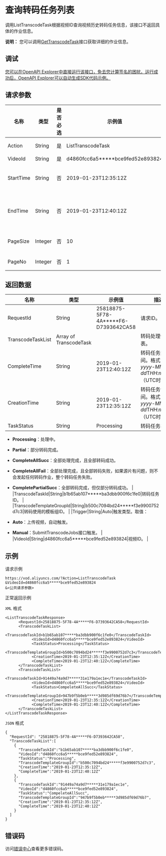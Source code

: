 # 查询转码任务列表

调用ListTranscodeTask根据视频ID查询视频历史转码任务信息，该接口不返回具体的作业信息。

**说明：** 您可以调用[GetTranscodeTask](~~109121~~)接口获取详细的作业信息。

## 调试

[您可以在OpenAPI Explorer中直接运行该接口，免去您计算签名的困扰。运行成功后，OpenAPI Explorer可以自动生成SDK代码示例。](https://api.aliyun.com/#product=vod&api=ListTranscodeTask&type=RPC&version=2017-03-21)

## 请求参数

|名称|类型|是否必选|示例值|描述|
|--|--|----|---|--|
|Action|String|是|ListTranscodeTask|系统规定参数。取值：**ListTranscodeTask**。 |
|VideoId|String|是|d4860fcc6a5\*\*\*\*\*bce9fed52e893824|视频ID。 |
|StartTime|String|否|2019-01-23T12:35:12Z|开始时间。格式为：*yyyy-MM-dd*T*HH:mm:ss*Z（UTC时间）。 |
|EndTime|String|否|2019-01-23T12:40:12Z|结束时间（需晚于开始时间）。格式为：*yyyy-MM-dd*T*HH:mm:ss*Z（UTC时间）。 |
|PageSize|Integer|否|10|查询页数据大小。最大值为**50**，默认值为**10**。 |
|PageNo|Integer|否|1|查询数据的当前页码。默认值为**1**。 |

## 返回数据

|名称|类型|示例值|描述|
|--|--|---|--|
|RequestId|String|25818875-5F78-4A\*\*\*\*\*F6-D7393642CA58|请求ID。 |
|TranscodeTaskList|Array of TranscodeTask| |转码处理信息列表。 |
|CompleteTime|String|2019-01-23T12:40:12Z|转码任务完成时间。格式为：*yyyy-MM-dd*T*HH:mm:ss*Z（UTC时间）。 |
|CreationTime|String|2019-01-23T12:35:12Z|转码任务创建时间。格式为：*yyyy-MM-dd*T*HH:mm:ss*Z（UTC时间）。 |
|TaskStatus|String|Processing|转码任务状态。

 -   **Processing**：处理中。
-   **Partial**：部分转码完成。
-   **CompleteAllSucc**：全部处理完成，且全部转码成功。
-   **CompleteAllFail**：全部处理完成，且全部转码失败，如果源片有问题，则不会发起任何转码作业，整个转码任务失败。
-   **CompletePartialSucc**：全部转码完成，但仅部分转码成功。 |
|TranscodeTaskId|String|b1b65ab107\*\*\*\*\*ba3dbb900f6c1fe0|转码任务ID。 |
|TranscodeTemplateGroupId|String|b500c7094bd24\*\*\*\*\*f3e9900752d7c3|转码使用的模板组ID。 |
|Trigger|String|Auto|触发类型。取值：

 -   **Auto**：上传视频，自动触发。
-   **Manual**：SubmitTranscodeJobs接口触发。 |
|VideoId|String|d4860fcc6a5\*\*\*\*\*bce9fed52e893824|视频ID。 |

## 示例

请求示例

```
https://vod.aliyuncs.com/?Action=ListTranscodeTask
&VideoId=d4860fcc6a5*****bce9fed52e893824
&<公共请求参数>
```

正常返回示例

`XML` 格式

```
<ListTranscodeTaskResponse>
      <RequestId>25818875-5F78-4A*****F6-D7393642CA58</RequestId>
	  <TranscodeTaskList>
		    <TranscodeTaskId>b1b65ab107*****ba3dbb900f6c1fe0</TranscodeTaskId>
		    <VideoId>d4860fcc6a5*****bce9fed52e893824</VideoId>
		    <TaskStatus>Processing</TaskStatus>
		    <TranscodeTemplateGroupId>b500c7094bd24*****f3e9900752d7c3</TranscodeTemplateGroupId>
		    <CreationTime>2019-01-23T12:35:12Z</CreationTime>
		    <CompleteTime>2019-01-23T12:40:12Z</CompleteTime>
	  </TranscodeTaskList>
	  <TranscodeTaskList>
		    <TranscodeTaskId>91449a74a9d7*****31e179a1ec1e</TranscodeTaskId>
		    <VideoId>d4860fcc6a5*****bce9fed52e893824</VideoId>
		    <TaskStatus>CompeleteAllSucc</TaskStatus>
		    <TranscodeTemplateGroupId>947b9f5b0eb*****3d985df69d76b7</TranscodeTemplateGroupId>
		    <CreationTime>2019-01-23T12:35:12Z</CreationTime>
		    <CompleteTime>2019-01-23T12:40:12Z</CompleteTime>
	  </TranscodeTaskList>
</ListTranscodeTaskResponse>
```

`JSON` 格式

```
{
  "RequestId": "25818875-5F78-4A*****F6-D7393642CA58",
  "TranscodeTaskList":[
    {
      "TranscodeTaskId":"b1b65ab107*****ba3dbb900f6c1fe0",
      "VideoId":"d4860fcc6a5*****bce9fed52e893824",
      "TaskStatus":"Processing",
      "TranscodeTemplateGroupId":"b500c7094bd24*****f3e9900752d7c3",
      "CreationTime":"2019-01-23T12:35:12Z",
      "CompleteTime":"2019-01-23T12:40:12Z"
    },
    {
      "TranscodeTaskId":"91449a74a9d7*****31e179a1ec1e",
      "VideoId":"d4860fcc6a5*****bce9fed52e893824",
      "TaskStatus":"CompeleteAllSucc",
      "TranscodeTemplateGroupId":"947b9f5b0eb*****3d985df69d76b7",
      "CreationTime":"2019-01-23T12:35:12Z",
      "CompleteTime":"2019-01-23T12:40:12Z"
    }
  ]
}
```

## 错误码

访问[错误中心](https://error-center.alibabacloud.com/status/product/vod)查看更多错误码。

